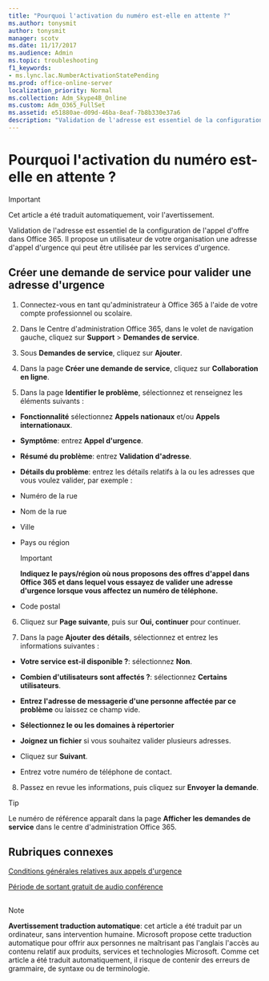 ```yaml
---
title: "Pourquoi l'activation du numéro est-elle en attente ?"
ms.author: tonysmit
author: tonysmit
manager: scotv
ms.date: 11/17/2017
ms.audience: Admin
ms.topic: troubleshooting
f1_keywords:
- ms.lync.lac.NumberActivationStatePending
ms.prod: office-online-server
localization_priority: Normal
ms.collection: Adm_Skype4B_Online
ms.custom: Adm_O365_FullSet
ms.assetid: e51880ae-d09d-46ba-8eaf-7b8b330e37a6
description: "Validation de l'adresse est essentiel de la configuration de l'appel d'offre dans Office 365. Il propose un utilisateur de votre organisation une adresse d'appel d'urgence qui peut être utilisée par les services d'urgence."
---
```


# Pourquoi l'activation du numéro est-elle en attente ?

> [!IMPORTANT]
> Cet article a été traduit automatiquement, voir l'avertissement.  
  
Validation de l'adresse est essentiel de la configuration de l'appel d'offre dans Office 365. Il propose un utilisateur de votre organisation une adresse d'appel d'urgence qui peut être utilisée par les services d'urgence.
  
## Créer une demande de service pour valider une adresse d'urgence

1. Connectez-vous en tant qu'administrateur à Office 365 à l'aide de votre compte professionnel ou scolaire.
    
2. Dans le Centre d'administration Office 365, dans le volet de navigation gauche, cliquez sur **Support** > **Demandes de service**.
    
3. Sous **Demandes de service**, cliquez sur **Ajouter**.
    
4. Dans la page **Créer une demande de service**, cliquez sur **Collaboration en ligne**.
    
5. Dans la page **Identifier le problème**, sélectionnez et renseignez les éléments suivants :
    
  - **Fonctionnalité** sélectionnez **Appels nationaux** et/ou **Appels internationaux**.
    
  - **Symptôme**: entrez **Appel d'urgence**.
    
  - **Résumé du problème**: entrez **Validation d'adresse**.
    
  - **Détails du problème**: entrez les détails relatifs à la ou les adresses que vous voulez valider, par exemple :
    
  - Numéro de la rue
    
  - Nom de la rue
    
  - Ville
    
  - Pays ou région
    
    > [!IMPORTANT]
    > **Indiquez le pays/région où nous proposons des offres d'appel dans Office 365 et dans lequel vous essayez de valider une adresse d'urgence lorsque vous affectez un numéro de téléphone.**
  
  - Code postal
    
6. Cliquez sur **Page suivante**, puis sur **Oui, continuer** pour continuer.
    
7. Dans la page **Ajouter des détails**, sélectionnez et entrez les informations suivantes :
    
  - **Votre service est-il disponible ?**: sélectionnez **Non**.
    
  - **Combien d'utilisateurs sont affectés ?**: sélectionnez **Certains utilisateurs**.
    
  - **Entrez l'adresse de messagerie d'une personne affectée par ce problème** ou laissez ce champ vide.
    
  - **Sélectionnez le ou les domaines à répertorier**
    
  - **Joignez un fichier** si vous souhaitez valider plusieurs adresses.
    
  - Cliquez sur **Suivant**.
    
  - Entrez votre numéro de téléphone de contact.
    
8. Passez en revue les informations, puis cliquez sur **Envoyer la demande**.
    
> [!TIP]
> Le numéro de référence apparaît dans la page **Afficher les demandes de service** dans le centre d'administration Office 365.
  
## Rubriques connexes

[Conditions générales relatives aux appels d'urgence](emergency-calling-terms-and-conditions.md)
  
[Période de sortant gratuit de audio conférence](../accessibility-and-regulatory/audio-conferencing-complimentary-dial-out-period.md)
  
## 
<a name="MT_Footer"> </a>

> [!NOTE]
> **Avertissement traduction automatique**: cet article a été traduit par un ordinateur, sans intervention humaine. Microsoft propose cette traduction automatique pour offrir aux personnes ne maîtrisant pas l'anglais l'accès au contenu relatif aux produits, services et technologies Microsoft. Comme cet article a été traduit automatiquement, il risque de contenir des erreurs de grammaire, de syntaxe ou de terminologie.
  

